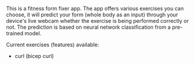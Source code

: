 This is a fitness form fixer app. The app offers various exercises you can choose, it will predict your form (whole body as an input) through your device's live webcam whether the exercise is being performed correctly or not. The prediction is based on neural network classification from a pre-trained model.

Current exercises (features) available:
- curl (bicep curl)